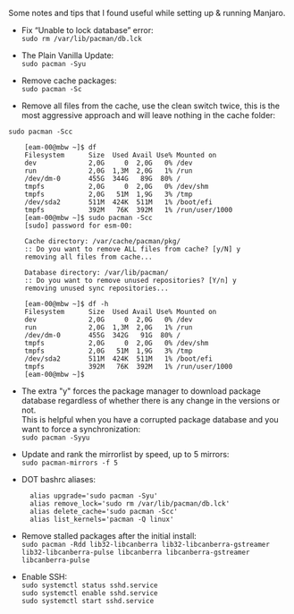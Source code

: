 Some notes and tips that I found useful while setting up & running Manjaro.

- Fix “Unable to lock database” error:  
``sudo rm /var/lib/pacman/db.lck``

- The Plain Vanilla Update:  
``sudo pacman -Syu``

- Remove cache packages:  
``sudo pacman -Sc``

- Remove all files from the cache, use the clean switch twice, this is the most aggressive approach and will leave nothing in the cache folder: 

``sudo pacman -Scc``

        [eam-00@mbw ~]$ df
        Filesystem      Size  Used Avail Use% Mounted on
        dev             2,0G     0  2,0G   0% /dev
        run             2,0G  1,3M  2,0G   1% /run
        /dev/dm-0       455G  344G   89G  80% /
        tmpfs           2,0G     0  2,0G   0% /dev/shm
        tmpfs           2,0G   51M  1,9G   3% /tmp
        /dev/sda2       511M  424K  511M   1% /boot/efi
        tmpfs           392M   76K  392M   1% /run/user/1000
        [eam-00@mbw ~]$ sudo pacman -Scc
        [sudo] password for esm-00: 

        Cache directory: /var/cache/pacman/pkg/
        :: Do you want to remove ALL files from cache? [y/N] y
        removing all files from cache...

        Database directory: /var/lib/pacman/
        :: Do you want to remove unused repositories? [Y/n] y
        removing unused sync repositories...

        [eam-00@mbw ~]$ df -h
        Filesystem      Size  Used Avail Use% Mounted on
        dev             2,0G     0  2,0G   0% /dev
        run             2,0G  1,3M  2,0G   1% /run
        /dev/dm-0       455G  342G   91G  80% /
        tmpfs           2,0G     0  2,0G   0% /dev/shm
        tmpfs           2,0G   51M  1,9G   3% /tmp
        /dev/sda2       511M  424K  511M   1% /boot/efi
        tmpfs           392M   76K  392M   1% /run/user/1000
        [eam-00@mbw ~]$

- The extra "y" forces the package manager to download package database regardless of whether there is any change in the versions or not.  
This is helpful when you have a corrupted package database and you want to force a synchronization:  
``sudo pacman -Syyu``

- Update and rank the mirrorlist by speed, up to 5 mirrors:  
``sudo pacman-mirrors -f 5``

- DOT bashrc aliases:

        alias upgrade='sudo pacman -Syu'
        alias remove_lock='sudo rm /var/lib/pacman/db.lck'
        alias delete_cache='sudo pacman -Scc'
        alias list_kernels='pacman -Q linux'
        
- Remove stalled packages after the initial install:  
``sudo pacman -Rdd lib32-libcanberra lib32-libcanberra-gstreamer lib32-libcanberra-pulse libcanberra libcanberra-gstreamer libcanberra-pulse``  

- Enable SSH:  
``sudo systemctl status sshd.service``  
``sudo systemctl enable sshd.service``  
``sudo systemctl start sshd.service``

